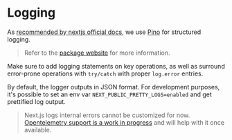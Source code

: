 # Logging

As [recommended by nextjs official docs](https://nextjs.org/docs/going-to-production#logging), we use [Pino](https://www.npmjs.com/package/pino) for structured logging.

> Refer to the [package website](https://getpino.io/) for more information.

Make sure to add logging statements on key operations, as well as surround error-prone operations with `try/catch` with proper `log.error` entries.

By default, the logger outputs in JSON format. For development purposes, it's possible to set an env var `NEXT_PUBLIC_PRETTY_LOGS=enabled` and get prettified log output.

> Next.js logs internal errors cannot be customized for now. [Opentelemetry support is a work in progress](https://github.com/vercel/next.js/issues/4808#issuecomment-921104147) and will help with it once available.
